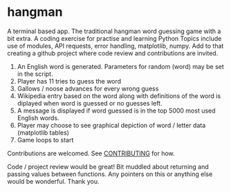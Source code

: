 # hangman

A terminal based app. The traditional hangman word guessing game with a bit extra. A coding exercise for practise and learning Python Topics include use of modules, API requests, error handling, matplotlib, numpy. Add to that creating a github project where code review and contributions are invited. 

1. An English word is generated. Parameters for random (word) may be set in the script.
2. Player has 11 tries to guess the word
3. Gallows / noose advances for every wrong guess
4. Wikipedia entry based on the word along with definitions of the word is diplayed when word is guessed or no guesses left.
5. A message is displayed if word guessed is in the top 5000 most used English words.
6. Player may choose to see graphical depiction of word / letter data (matplotlib tables)
7. Game loops to start

Contributions are welcomed. See [CONTRIBUTING](https://github.com/alxtrnr/hangman/blob/master/CONTRIBUTING.md) for how.

Code / project review would be great! Bit muddled about returning and passing values between functions. Any pointers on this or anything else would be wonderful. Thank you.  
